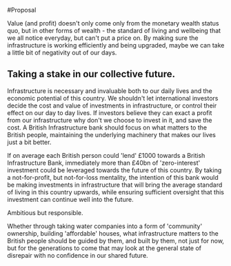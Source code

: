 #Proposal

Value (and profit) doesn't only come only from the monetary wealth status quo, but in other forms of wealth - the standard of living and wellbeing that we all notice everyday, but can't put a price on. By making sure the infrastructure is working efficiently and being upgraded, maybe we can take a little bit of negativity out of our days.
## Taking a stake in our collective future. 

Infrastructure is necessary and invaluable both to our daily lives and the economic potential of this country. We shouldn't let international investors decide the cost and value of investments in infrastructure, or control their effect on our day to day lives. If investors believe they can exact a profit from our infrastructure why don't we choose to invest in it, and save the cost. A British Infrastructure bank should focus on what matters to the British people, maintaining the underlying machinery that makes our lives just a bit better.

If on average each British person could 'lend' £1000 towards a British Infrastructure Bank, immediately more than £40bn of 'zero-interest' investment could be leveraged towards the future of this country. By taking a not-for-profit, but not-for-loss mentality, the intention of this bank would be making investments in infrastructure that will bring the average standard of living in this country upwards, while ensuring sufficient oversight that this investment can continue well into the future. 

Ambitious but responsible. 

Whether through taking water companies into a form of 'community' ownership, building 'affordable' houses, what infrastructure matters to the British people should be guided by them, and built by them, not just for now, but for the generations to come that may look at the general state of disrepair with no confidence in our shared future.